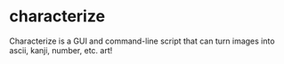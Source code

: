 # characterize
Characterize is a GUI and command-line script that can turn images into ascii, kanji, number, etc. art!
